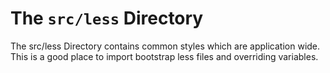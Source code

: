 # The `src/less` Directory

The src/less Directory contains common styles which are application wide. This is a good place to import bootstrap less files and overriding variables.